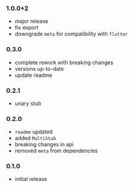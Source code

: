 ### 1.0.0+2
- major release
- fix export
- downgrade `meta` for compatibility with `flutter`

### 0.3.0
- complete rework with breaking changes
- versions up-to-date
- update readme

### 0.2.1
- unary stub

### 0.2.0
- `readme` updated
- added `MultiStub`
- breaking changes in api
- removed `meta` from dependencies

### 0.1.0
- initial release